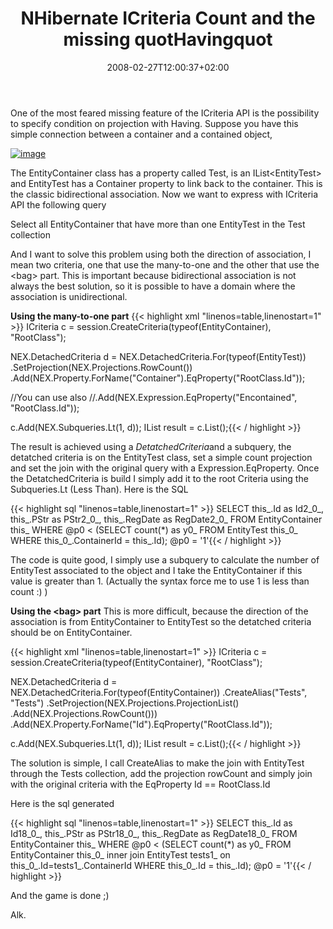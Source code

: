 ﻿---
title: "NHibernate ICriteria Count and the missing quotHavingquot"
description: ""
date: 2008-02-27T12:00:37+02:00
draft: false
tags: [Nhibernate]
categories: [Nhibernate]
---
One of the most feared missing feature of the ICriteria API is the possibility to specify condition on projection with Having. Suppose you have this simple connection between a container and a contained object,

[![image](http://www.nablasoft.com/Alkampfer/wp-content/uploads/2008/02/image-thumb4.png)](http://www.nablasoft.com/Alkampfer/wp-content/uploads/2008/02/image4.png)

The EntityContainer class has a property called Test, is an IList&lt;EntityTest&gt; and EntityTest has a Container property to link back to the container. This is the classic bidirectional association. Now we want to express with ICriteria API the following query

Select all EntityContainer that have more than one EntityTest in the Test collection

And I want to solve this problem using both the direction of association, I mean two criteria, one that use the many-to-one and the other that use the &lt;bag&gt; part. This is important because bidirectional association is not always the best solution, so it is possible to have a domain where the association is unidirectional.

 **Using the many-to-one part** {{< highlight xml "linenos=table,linenostart=1" >}}
ICriteria c = session.CreateCriteria(typeof(EntityContainer), "RootClass");

NEX.DetachedCriteria d = NEX.DetachedCriteria.For(typeof(EntityTest))
   .SetProjection(NEX.Projections.RowCount())
   .Add(NEX.Property.ForName("Container").EqProperty("RootClass.Id"));

//You can use also
//.Add(NEX.Expression.EqProperty("Encontained", "RootClass.Id"));

c.Add(NEX.Subqueries.Lt(1, d));
IList<EntityContainer> result = c.List<EntityContainer>();{{< / highlight >}}

<!-- Code inserted with Steve Dunn's Windows Live Writer Code Formatter Plugin.  http://dunnhq.com -->

The result is achieved using a *DetatchedCriteria*and a subquery, the detatched criteria is on the EntityTest class, set a simple count projection and set the join with the original query with a Expression.EqProperty. Once the DetatchedCriteria is build I simply add it to the root Criteria using the Subqueries.Lt (Less Than). Here is the SQL

{{< highlight sql "linenos=table,linenostart=1" >}}
SELECT this_.Id as Id2_0_, this_.PStr as PStr2_0_, this_.RegDate as RegDate2_0_ 
FROM EntityContainer this_ 
WHERE 
  @p0 < (SELECT count(*) as y0_ 
              FROM EntityTest this_0_ 
              WHERE this_0_.ContainerId = this_.Id); @p0 = '1'{{< / highlight >}}

<!-- Code inserted with Steve Dunn's Windows Live Writer Code Formatter Plugin.  http://dunnhq.com -->

The code is quite good, I simply use a subquery to calculate the number of EntityTest associated to the object and I take the EntityContainer if this value is greater than 1. (Actually the syntax force me to use 1 is less than count :) )

 **Using the &lt;bag&gt; part** This is more difficult, because the direction of the association is from EntityContainer to EntityTest so the detatched criteria should be on EntityContainer.

{{< highlight xml "linenos=table,linenostart=1" >}}
ICriteria c = session.CreateCriteria(typeof(EntityContainer), "RootClass");

NEX.DetachedCriteria d = NEX.DetachedCriteria.For(typeof(EntityContainer))
   .CreateAlias("Tests", "Tests")
   .SetProjection(NEX.Projections.ProjectionList()
       .Add(NEX.Projections.RowCount()))
   .Add(NEX.Property.ForName("Id").EqProperty("RootClass.Id"));

c.Add(NEX.Subqueries.Lt(1, d));
IList<EntityContainer> result = c.List<EntityContainer>();{{< / highlight >}}

<!-- Code inserted with Steve Dunn's Windows Live Writer Code Formatter Plugin.  http://dunnhq.com -->

The solution is simple, I call CreateAlias to make the join with EntityTest through the Tests collection, add the projection rowCount and simply join with the original criteria with the EqProperty Id == RootClass.Id

Here is the sql generated

{{< highlight sql "linenos=table,linenostart=1" >}}
SELECT this_.Id as Id18_0_, this_.PStr as PStr18_0_, this_.RegDate as RegDate18_0_ 
FROM EntityContainer this_ 
WHERE @p0 < 
(SELECT count(*) as y0_ 
FROM EntityContainer this_0_ inner join EntityTest tests1_ on this_0_.Id=tests1_.ContainerId 
WHERE this_0_.Id = this_.Id); @p0 = '1'{{< / highlight >}}

<!-- Code inserted with Steve Dunn's Windows Live Writer Code Formatter Plugin.  http://dunnhq.com -->

And the game is done ;)

Alk.
